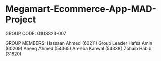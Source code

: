 # Megamart-Ecommerce-App-MAD-Project

GROUP CODE: GIUSS23-007

GROUP MEMBERS:
Hassaan Ahmed (60211) Group Leader
Hafsa Amin (60209)
Aneeq Ahmed (54365)
Areeba Kanwal (54338)
Zohaib Habib (31820)
